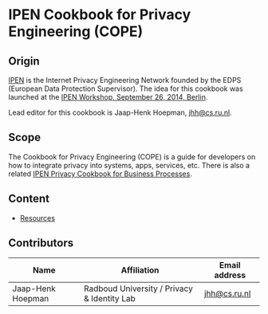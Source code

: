 # IPEN Cookbook for Privacy Engineering (COPE)

## Origin

[IPEN](https://secure.edps.europa.eu/EDPSWEB/edps/EDPS/IPEN) is the Internet Privacy Engineering Network founded by the EDPS (European Data Protection Supervisor). The idea for this cookbook was launched at the [IPEN Workshop, September 26, 2014, Berlin](https://secure.edps.europa.eu/EDPSWEB/edps/lang/en/EDPS/IPEN/IPEN_Workshop).

Lead editor for this cookbook is Jaap-Henk Hoepman, jhh@cs.ru.nl.

## Scope

The Cookbook for Privacy Engineering (COPE) is a guide for developers on how to integrate privacy into systems, apps, services, etc. There is also a related [IPEN Privacy Cookbook for Business Processes](https://github.com/michael-oneill/IPEN-cookbook/).

## Content

- [Resources](./resources.md)

## Contributors

Name | Affiliation | Email address
-----|-------------|--------------
Jaap-Henk Hoepman | Radboud University / Privacy &amp; Identity Lab | jhh@cs.ru.nl

